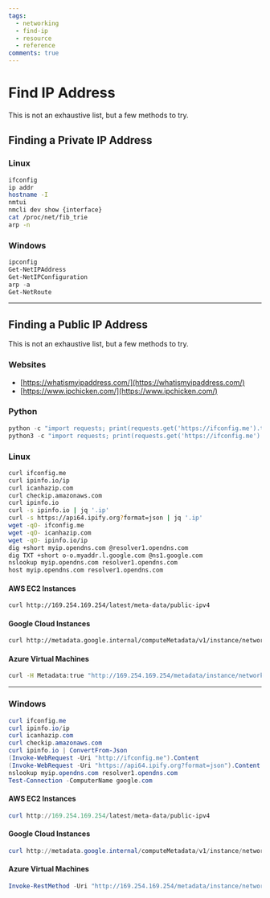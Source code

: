 ```yaml
---
tags:
  - networking
  - find-ip
  - resource
  - reference
comments: true
---
```

# Find IP Address
This is not an exhaustive list, but a few methods to try.

## Finding a Private IP Address
### Linux

```bash
ifconfig
ip addr
hostname -I
nmtui
nmcli dev show {interface}
cat /proc/net/fib_trie
arp -n
```

### Windows

```powershell
ipconfig
Get-NetIPAddress
Get-NetIPConfiguration
arp -a
Get-NetRoute
```

---

## Finding a Public IP Address

This is not an exhaustive list, but a few methods to try.

### Websites

- [https://whatismyipaddress.com/](https://whatismyipaddress.com/)
- [https://www.ipchicken.com/](https://www.ipchicken.com/)

### Python

```python
python -c "import requests; print(requests.get('https://ifconfig.me').text.strip())"
python3 -c "import requests; print(requests.get('https://ifconfig.me').text.strip())"
```

### Linux

```bash
curl ifconfig.me
curl ipinfo.io/ip
curl icanhazip.com
curl checkip.amazonaws.com
curl ipinfo.io
curl -s ipinfo.io | jq '.ip'
curl -s https://api64.ipify.org?format=json | jq '.ip'
wget -qO- ifconfig.me
wget -qO- icanhazip.com
wget -qO- ipinfo.io/ip
dig +short myip.opendns.com @resolver1.opendns.com
dig TXT +short o-o.myaddr.l.google.com @ns1.google.com
nslookup myip.opendns.com resolver1.opendns.com
host myip.opendns.com resolver1.opendns.com
```

#### AWS EC2 Instances

```bash
curl http://169.254.169.254/latest/meta-data/public-ipv4
```

#### Google Cloud Instances

```bash
curl http://metadata.google.internal/computeMetadata/v1/instance/network-interfaces/0/access-configs/0/external-ip -H "Metadata-Flavor: Google"
```

#### Azure Virtual Machines

```bash
curl -H Metadata:true "http://169.254.169.254/metadata/instance/network/interface/0/ipv4/ipAddress/0/publicIpAddress?api-version=2021-02-01" -s
```

---

### Windows

```powershell
curl ifconfig.me
curl ipinfo.io/ip
curl icanhazip.com
curl checkip.amazonaws.com
curl ipinfo.io | ConvertFrom-Json
(Invoke-WebRequest -Uri "http://ifconfig.me").Content
(Invoke-WebRequest -Uri "https://api64.ipify.org?format=json").Content | ConvertFrom-Json
nslookup myip.opendns.com resolver1.opendns.com
Test-Connection -ComputerName google.com
```

#### AWS EC2 Instances

```powershell
curl http://169.254.169.254/latest/meta-data/public-ipv4
```

#### Google Cloud Instances

```powershell
curl http://metadata.google.internal/computeMetadata/v1/instance/network-interfaces/0/access-configs/0/external-ip -H "Metadata-Flavor: Google"
```

#### Azure Virtual Machines

```powershell
Invoke-RestMethod -Uri "http://169.254.169.254/metadata/instance/network/interface/0/ipv4/ipAddress/0/publicIpAddress?api-version=2021-02-01" -Headers @{"Metadata"="true"}
```